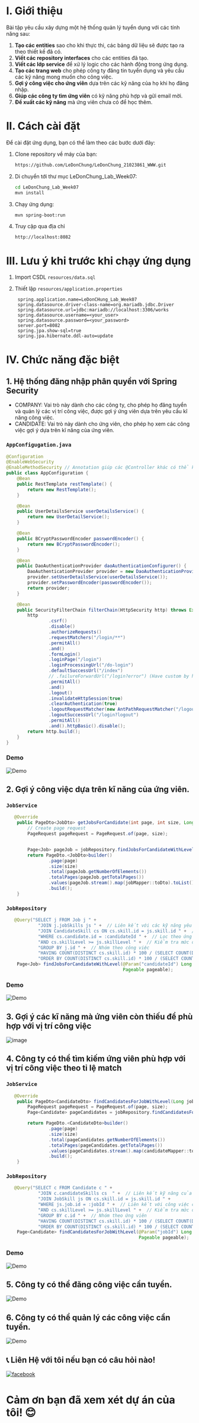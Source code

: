 # I. Giới thiệu

Bài tập yêu cầu xây dựng một hệ thống quản lý tuyển dụng với các tính năng sau:

1. **Tạo các entities** sao cho khi thực thi, các bảng dữ liệu sẽ được tạo ra theo thiết kế đã có.
2. **Viết các repository interfaces** cho các entities đã tạo.
3. **Viết các lớp service** để xử lý logic cho các hành động trong ứng dụng.
4. **Tạo các trang web** cho phép công ty đăng tin tuyển dụng và yêu cầu các kỹ năng mong muốn cho công việc.
5. **Gợi ý công việc cho ứng viên** dựa trên các kỹ năng của họ khi họ đăng nhập.
6. **Giúp các công ty tìm ứng viên** có kỹ năng phù hợp và gửi email mời.
7. **Đề xuất các kỹ năng** mà ứng viên chưa có để học thêm.

# II. Cách cài đặt

Để cài đặt ứng dụng, bạn có thể làm theo các bước dưới đây:

1. Clone repository về máy của bạn:

   ```bash
   https://github.com/LeDonChung/LeDonChung_21023861_WWW.git
   ```
2. Di chuyển tới thư mục LeDonChung_Lab_Week07:

   ```bash
   cd LeDonChung_Lab_Week07
   mvn install
   ```
3. Chạy ứng dụng:
   ```bash
   mvn spring-boot:run
   ```
4. Truy cập qua địa chỉ
    ```
    http://localhost:8082
    ```

# III. Lưu ý khi trước khi chạy ứng dụng
1. Import CSDL `resources/data.sql`
   
3. Thiết lập `resources/application.properties`
   
   ```
    spring.application.name=LeDonCHung_Lab_Week07
    spring.datasource.driver-class-name=org.mariadb.jdbc.Driver
    spring.datasource.url=jdbc:mariadb://localhost:3306/works
    spring.datasource.username=<your_user>
    spring.datasource.password=<your_password>
    server.port=8082
    spring.jpa.show-sql=true
    spring.jpa.hibernate.ddl-auto=update
   ```
   
# IV. Chức năng đặc biệt
## 1. Hệ thống đăng nhập phân quyền với Spring Security
   - COMPANY: Vai trò này dành cho các công ty, cho phép họ đăng tuyển và quản lý các vị trí công việc, được gợi ý ứng viên dựa trên yêu cầu kĩ năng công việc.
   - CANDIDATE: Vai trò này dành cho ứng viên, cho phép họ xem các công việc gợi ý dựa trên kĩ năng của ứng viên.

### `AppConfigugation.java`
```java
@Configuration
@EnableWebSecurity 
@EnableMethodSecurity // Annotation giúp các @Controller khác có thể kiểm tra Role, Authorize
public class AppConfiguration {
    @Bean
    public RestTemplate restTemplate() {
        return new RestTemplate();
    }

    @Bean
    public UserDetailsService userDetailsService() {
        return new UserDetailService();
    }

    @Bean
    public BCryptPasswordEncoder passwordEncoder() {
        return new BCryptPasswordEncoder();
    }

    @Bean
    public DaoAuthenticationProvider daoAuthenticationConfigurer() {
        DaoAuthenticationProvider provider = new DaoAuthenticationProvider();
        provider.setUserDetailsService(userDetailsService());
        provider.setPasswordEncoder(passwordEncoder());
        return provider;
    }

    @Bean
    public SecurityFilterChain filterChain(HttpSecurity http) throws Exception {
        http
                .csrf()
                .disable()
                .authorizeRequests()
                .requestMatchers("/login/**")
                .permitAll()
                .and()
                .formLogin()
                .loginPage("/login")
                .loginProcessingUrl("/do-login")
                .defaultSuccessUrl("/index")
                // .failureForwardUrl("/login?error") (Have custom by http)
                .permitAll()
                .and()
                .logout()
                .invalidateHttpSession(true)
                .clearAuthentication(true)
                .logoutRequestMatcher(new AntPathRequestMatcher("/logout"))
                .logoutSuccessUrl("/login?logout")
                .permitAll()
                .and().httpBasic().disable();
        return http.build();
    }
}
```
### Demo

![Demo](https://github.com/LeDonChung/LeDonChung_21023861_WWW/blob/main/LeDonChung_Lab_Week07/src/main/resources/evidences/login.gif)

## 2. Gợi ý công việc dựa trên kĩ năng của ứng viên.

### `JobService`
```java
   @Override
    public PageDto<JobDto> getJobsForCandidate(int page, int size, Long candidateId) {
        // Create page request
        PageRequest pageRequest = PageRequest.of(page, size);


        Page<Job> pageJob = jobRepository.findJobsForCandidateWithLevel(candidateId, 60, pageRequest);
        return PageDto.<JobDto>builder()
                .page(page)
                .size(size)
                .total(pageJob.getNumberOfElements())
                .totalPages(pageJob.getTotalPages())
                .values(pageJob.stream().map(jobMapper::toDto).toList())
                .build();
    }
```

### `JobRepository`
```java
   @Query("SELECT j FROM Job j " +
            "JOIN j.jobSkills js " +  // Liên kết với các kỹ năng yêu cầu của công việc
            "JOIN CandidateSkill cs ON cs.skill.id = js.skill.id " +  // Liên kết với các kỹ năng của ứng viên
            "WHERE cs.candidate.id = :candidateId " +  // Lọc theo ứng viên
            "AND cs.skillLevel >= js.skillLevel " +  // Kiểm tra mức độ kỹ năng ứng viên
            "GROUP BY j.id " +  // Nhóm theo công việc
            "HAVING COUNT(DISTINCT cs.skill.id) * 100 / (SELECT COUNT(DISTINCT jss.skill.id) FROM JobSkill jss WHERE jss.job.id = j.id) >= :per " +  // So sánh tỷ lệ kỹ năng
            "ORDER BY COUNT(DISTINCT cs.skill.id) * 100 / (SELECT COUNT(DISTINCT jss.skill.id) FROM JobSkill jss WHERE jss.job.id = j.id) DESC")  // Sắp xếp theo tỷ lệ
    Page<Job> findJobsForCandidateWithLevel(@Param("candidateId") Long candidateId, @Param("per") int per,
                                            Pageable pageable);
```

### Demo

![Demo](https://github.com/LeDonChung/LeDonChung_21023861_WWW/blob/main/LeDonChung_Lab_Week07/src/main/resources/evidences/recommend-job.gif)

## 3. Gợi ý các kĩ năng mà ứng viên còn thiếu để phù hợp với vị trí công việc

![image](https://github.com/LeDonChung/LeDonChung_21023861_WWW/blob/main/LeDonChung_Lab_Week07/src/main/resources/evidences/goiy.jpg)

## 4. Công ty có thể tìm kiếm ứng viên phù hợp với vị trí công việc theo tỉ lệ match

### `JobService`
```java
   @Override
    public PageDto<CandidateDto> findCandidatesForJobWithLevel(Long jobId, int per, int page, int size) {
        PageRequest pageRequest = PageRequest.of(page, size);
        Page<Candidate> pageCandidates = jobRepository.findCandidatesForJobWithLevel(jobId, per, pageRequest);

        return PageDto.<CandidateDto>builder()
                .page(page)
                .size(size)
                .total(pageCandidates.getNumberOfElements())
                .totalPages(pageCandidates.getTotalPages())
                .values(pageCandidates.stream().map(candidateMapper::toDto).toList())
                .build();
    }
```

### `JobRepository`
```java
   @Query("SELECT c FROM Candidate c " +
            "JOIN c.candidateSkills cs  " +  // Liên kết kỹ năng của ứng viên với kỹ năng công việc
            "JOIN JobSkill js ON cs.skill.id = js.skill.id " +
            "WHERE js.job.id = :jobId " +  // Liên kết với công việc cụ thể
            "AND cs.skillLevel >= js.skillLevel " +  // Kiểm tra mức độ kỹ năng ứng viên đáp ứng yêu cầu
            "GROUP BY c.id " +  // Nhóm theo ứng viên
            "HAVING COUNT(DISTINCT cs.skill.id) * 100 / (SELECT COUNT(DISTINCT js2.skill.id) FROM JobSkill js2 WHERE js2.job.id = :jobId) >= :per " +  // So sánh tỷ lệ kỹ năng
            "ORDER BY COUNT(DISTINCT cs.skill.id) * 100 / (SELECT COUNT(DISTINCT js2.skill.id) FROM JobSkill js2 WHERE js2.job.id = :jobId) DESC")  // Sắp xếp theo tỷ lệ
    Page<Candidate> findCandidatesForJobWithLevel(@Param("jobId") Long jobId, @Param("per") int per,
                                                  Pageable pageable);
```

### Demo

![Demo](https://github.com/LeDonChung/LeDonChung_21023861_WWW/blob/main/LeDonChung_Lab_Week07/src/main/resources/evidences/active.gif)
   

## 5. Công ty có thể đăng công việc cần tuyển.
   
![Demo](https://github.com/LeDonChung/LeDonChung_21023861_WWW/blob/main/LeDonChung_Lab_Week07/src/main/resources/evidences/new-job.gif)

## 6. Công ty có thể quản lý các công việc cần tuyển.

![Demo](https://github.com/LeDonChung/LeDonChung_21023861_WWW/blob/main/LeDonChung_Lab_Week07/src/main/resources/evidences/update-job.gif)

## 📞 Liên Hệ với tôi nếu bạn có câu hỏi nào!
<div align="left">
<a href="https://www.facebook.com/LDC01082003" target="_blank">
  <img src=https://img.shields.io/badge/facebook-%232E87FB.svg?&style=for-the-badge&logo=facebook&logoColor=white alt=facebook style="margin-bottom: 5px;" />
</a>
</div>

# Cảm ơn bạn đã xem xét dự án của tôi! 😊
